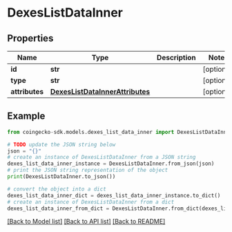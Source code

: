 # DexesListDataInner


## Properties

Name | Type | Description | Notes
------------ | ------------- | ------------- | -------------
**id** | **str** |  | [optional] 
**type** | **str** |  | [optional] 
**attributes** | [**DexesListDataInnerAttributes**](DexesListDataInnerAttributes.md) |  | [optional] 

## Example

```python
from coingecko-sdk.models.dexes_list_data_inner import DexesListDataInner

# TODO update the JSON string below
json = "{}"
# create an instance of DexesListDataInner from a JSON string
dexes_list_data_inner_instance = DexesListDataInner.from_json(json)
# print the JSON string representation of the object
print(DexesListDataInner.to_json())

# convert the object into a dict
dexes_list_data_inner_dict = dexes_list_data_inner_instance.to_dict()
# create an instance of DexesListDataInner from a dict
dexes_list_data_inner_from_dict = DexesListDataInner.from_dict(dexes_list_data_inner_dict)
```
[[Back to Model list]](../README.md#documentation-for-models) [[Back to API list]](../README.md#documentation-for-api-endpoints) [[Back to README]](../README.md)


